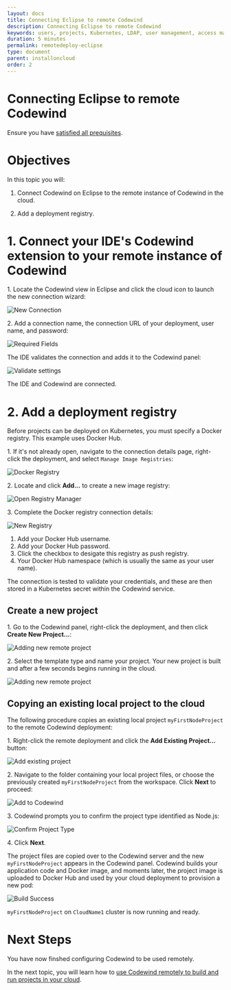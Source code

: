 ```yaml
---
layout: docs
title: Connecting Eclipse to remote Codewind
description: Connecting Eclipse to remote Codewind
keywords: users, projects, Kubernetes, LDAP, user management, access management, login, deployment, pod, security, securing cloud connection, remote deployment of Codewind
duration: 5 minutes
permalink: remotedeploy-eclipse
type: document
parent: installoncloud
order: 2
---
```


# Connecting Eclipse to remote Codewind

Ensure you have [satisfied all prequisites](./remote-codewind-overview.html). 

# Objectives

In this topic you will:

1. Connect Codewind on Eclipse to the remote instance of Codewind in the cloud. 

2. Add a deployment registry.

# 1. Connect your IDE's Codewind extension to your remote instance of Codewind

1\. Locate the Codewind view in Eclipse and click the cloud icon to launch the new connection wizard:

![New Connection](./images/remoteeclipse/newConnection.png)

2\. Add a connection name, the connection URL of your deployment, user name, and password:

![Required Fields](./images/remoteeclipse/connectionCreds.png)

The IDE validates the connection and adds it to the Codewind panel:

![Validate settings](./images/remoteeclipse/connectionAdded.png)

The IDE and Codewind are connected.

# 2. Add a deployment registry

Before projects can be deployed on Kubernetes, you must specify a Docker registry. This example uses Docker Hub. 

1\. If it's not already open, navigate to the connection details page, right-click the deployment, and select `Manage Image Registries`:

![Docker Registry](./images/remoteeclipse/connectionSettings.png)

2\. Locate and click **Add...** to create a new image registry:

![Open Registry Manager](./images/remoteeclipse/registryManager.png)

3\. Complete the Docker registry connection details:

![New Registry](./images/remoteeclipse/newReg1.png)

1. Add your Docker Hub username.
2. Add your Docker Hub password.
3. Click the checkbox to desigate this registry as push registry.
4. Your Docker Hub namespace (which is usually the same as your user name).

The connection is tested to validate your credentials, and these are then stored in a Kubernetes secret within the Codewind service.

## Create a new project

1\. Go to the Codewind panel, right-click the deployment, and then click **Create New Project...**:

![Adding new remote project](./images/remoteeclipse/newProject.png)

2\. Select the template type and name your project. Your new project is built and after a few seconds begins running in the cloud.

![Adding new remote project](./images/remoteeclipse/runningProject.png)

## Copying an existing local project to the cloud

The following procedure copies an existing local project `myFirstNodeProject` to the remote Codewind deployment:

1\. Right-click the remote deployment and click the **Add Existing Project...** button:

![Add existing project](./images/remoteeclipse/addExistingProject.png)

2\. Navigate to the folder containing your local project files, or choose the previously created `myFirstNodeProject` from the workspace. Click **Next** to proceed:

![Add to Codewind](./images/remoteeclipse/existingProject.png)

3\. Codewind prompts you to confirm the project type identified as Node.js:

![Confirm Project Type](./images/remoteeclipse/confirmProjectType.png)

4\. Click **Next**.

The project files are copied over to the Codewind server and the new `myFirstNodeProject` appears in the Codewind panel. Codewind builds your application code and Docker image, and moments later, the project image is uploaded to Docker Hub and used by your cloud deployment to provision a new pod:

![Build Success](./images/remoteeclipse/buildSuccess.png)

`myFirstNodeProject` on `CloudName1` cluster is now running and ready.

# Next Steps

You have now finshed configuring Codewind to be used remotely. 

In the next topic, you will learn how to [use Codewind remotely to build and run projects in your cloud](./remotedeploy-projects.html).
